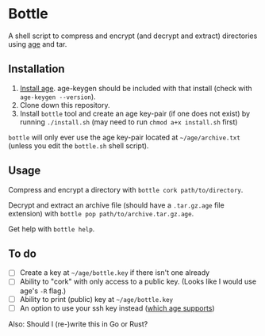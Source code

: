 # Bottle

A shell script to compress and encrypt (and decrypt and extract) directories using [age](https://github.com/FiloSottile/age) and tar.

## Installation 

1. [Install age](https://github.com/FiloSottile/age#installation). age-keygen should be included with that install (check with `age-keygen --version`).
2. Clone down this repository.
3. Install `bottle` tool and create an age key-pair (if one does not exist) by running `./install.sh` (may need to run `chmod a+x install.sh` first)

`bottle` will only ever use the age key-pair located at `~/age/archive.txt` (unless you edit the `bottle.sh` shell script).

## Usage

Compress and encrypt a directory with `bottle cork path/to/directory`.

Decrypt and extract an archive file (should have a `.tar.gz.age` file extension) with `bottle pop path/to/archive.tar.gz.age`.

Get help with `bottle help`.

## To do

- [ ] Create a key at `~/age/bottle.key` if there isn't one already
- [ ] Ability to "cork" with only access to a public key. (Looks like I would use age's `-R` flag.)
- [ ] Ability to print (public) key at `~/age/bottle.key`
- [ ] An option to use your ssh key instead ([which age supports](https://github.com/FiloSottile/age#ssh-keys))

Also: Should I (re-)write this in Go or Rust?
